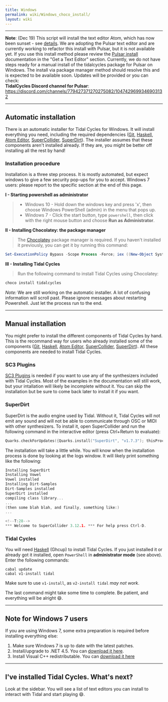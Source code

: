 ```yaml
---
title: Windows 
permalink: wiki/Windows_choco_install/
layout: wiki
---
```


-----

**Note**: (Dec 19) This script will install the text editor Atom, which has now been sunset - see [details](https://tidalcycles.org/docs/getting-started/editor/Atom). We are adopting the Pulsar text editor and are currently working to refactor this install with Pulsar, but it is not available yet. If you use this install method please review the [Pulsar install](https://tidalcycles.org/docs/getting-started/editor/Pulsar) documentation in the "Get a Text Editor" section. Currently, we do not have steps ready for a manual install of the tidalcycles package for Pulsar on Windows. The install via package manager method should resolve this and is expected to be available soon. Updates will be provided or you can check: \
**TidalCycles Discord channel for Pulsar**: https://discord.com/channels/779427371270275082/1047429699346903132


---

## Automatic installation

There is an automatic installer for Tidal Cycles for Windows. It will install everything you need, including the required dependencies ([Git](https://git-scm.com/), [Haskell](https://www.haskell.org/ghcup/), [Atom Editor](https://atom.io/), [SuperCollider](http://supercollider.github.io/), [SuperDirt](https://github.com/musikinformatik/SuperDirt)). The installer assumes that these components aren't installed already. If they are, you might be better off installing all the rest by hand!

### Installation procedure

Installation is a three step process. It is mostly automated, but expect
windows to give a few security pop-ups for you to accept. Windows 7 users: please report to the specific section at the end of this page.

**I - Starting powershell as administrator**
>    -   Windows 10 - Hold down the windows key
>        and press 'x', then choose Windows PowerShell (admin) in
>        the menu that pops up.
>    -   Windows 7 - Click the start button, type `powershell`, then
>        click with the right mouse button and choose **Run as
>       Administrator**.

**II - Installing Chocolatey: the package manager**

> The [Chocolatey](https://chocolatey.org/) package
> manager is required. If you haven't installed it previously, you can
> get it by running this command:
```powershell
Set-ExecutionPolicy Bypass -Scope Process -Force; iex ((New-Object System.Net.WebClient).DownloadString('https://chocolatey.org/install.ps1'))
```

**III - Installing Tidal Cycles**

> Run the following command to install Tidal Cycles using Chocolatey:
```bash
choco install tidalcycles
```


*Note:* We are still working on the automatic installer. A lot of confusing information will scroll past. Please ignore messages about restarting Powershell. Just let the process run to the end.


-----

## Manual installation

You might prefer to install the different components of Tidal Cycles by hand. This is the recommand way for users who already installed some of the components ([Git](https://git-scm.com/), [Haskell](https://www.haskell.org/ghcup/), [Atom Editor](https://atom.io/), [SuperCollider](https://supercollider.github.io/downloads), [SuperDirt](https://github.com/musikinformatik/SuperDirt)). All these components are needed to install Tidal Cycles.

### SC3 Plugins

[SC3 Plugins](https://supercollider.github.io/sc3-plugins/) is needed if you want to use any of the synthesizers included with Tidal Cycles. Most of the examples in the documentation will still work, but your intallation will likely be incomplete without it. You can skip the installation but be sure to come back later to install it if you want.

### SuperDirt

SuperDirt is the audio engine used by Tidal. Without it, Tidal Cycles will not emit any sound and will not be able to communicate through OSC or MIDI with other synthesizers. To install it, open SuperCollider and run the following command in the interactive editor (press Ctrl+Return to evaluate):

```c
Quarks.checkForUpdates({Quarks.install("SuperDirt", "v1.7.3"); thisProcess.recompile()})
```

The installation will take a little while. You will know when the installation process is done by looking at the logs window. It will likely print something like the following:

```c 
Installing SuperDirt
Installing Vowel
Vowel installed
Installing Dirt-Samples
Dirt-Samples installed
SuperDirt installed
compiling class library...
...
(then some blah blah, and finally, something like:)
...

<!--T:28-->
*** Welcome to SuperCollider 3.12.1. *** For help press Ctrl-D.
```


### Tidal Cycles

You will need [Haskell](https://www.haskell.org/ghcup/) (Ghcup) to install Tidal Cycles. If you just installed it or already got it installed, open `PowerShell` in **administrator mode** (see above). Enter the following commands:

```shell
cabal update
cabal v1-install tidal
```
Make sure to use `v1-install`, as `v2-install tidal` *may not work*.

The last command might take some time to complete. Be patient, and everything will be alright :smile:. 


-----

## Note for Windows 7 users

If you are using Windows 7, some extra preparation is required before installing everything else:

1.  Make sure Windows 7 is up to date with the latest patches.
2.  Install/upgrade to .NET 4.5. You can [download it here](https://www.microsoft.com/en-gb/download/details.aspx?id=30653).
3.  Install Visual C++ redistributable. You can [download it here](https://support.microsoft.com/en-gb/help/2977003/the-latest-supported-visual-c-downloads)

-----

## I've installed Tidal Cycles. What's next?

Look at the sidebar. You will see a list of text editors you can install to interact with Tidal and start playing :smile:.
